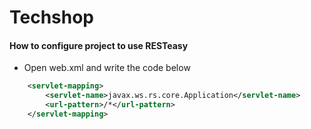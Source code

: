 # Techshop

#### How to configure project to use RESTeasy

- Open web.xml and write the code below

```xml
	<servlet-mapping>
		<servlet-name>javax.ws.rs.core.Application</servlet-name>
		<url-pattern>/*</url-pattern>
	</servlet-mapping>
```

